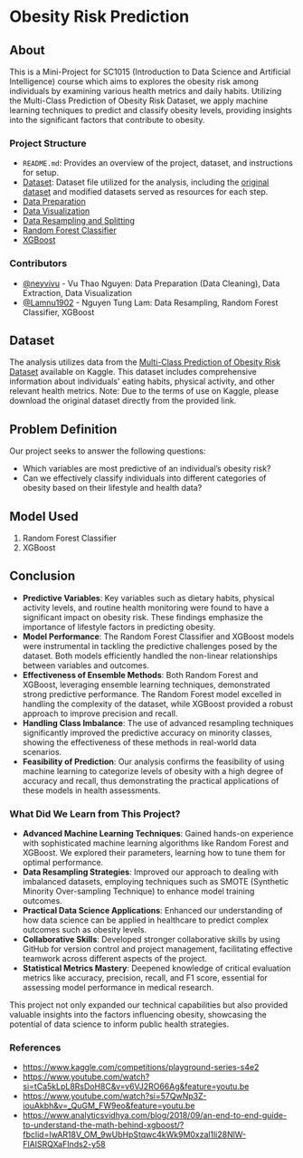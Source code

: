 # Obesity Risk Prediction

## About
This is a Mini-Project for SC1015 (Introduction to Data Science and Artificial Intelligence) course which aims to explores the obesity risk among individuals by examining various health metrics and daily habits. Utilizing the Multi-Class Prediction of Obesity Risk Dataset, we apply machine learning techniques to predict and classify obesity levels, providing insights into the significant factors that contribute to obesity.
### Project Structure
- `README.md`: Provides an overview of the project, dataset, and instructions for setup.
- [Dataset](https://github.com/neyvivu/SC1015PROJ_FDAC_Group6/tree/main/Dataset): Dataset file utilized for the analysis, including the [original dataset](https://github.com/neyvivu/SC1015PROJ_FDAC_Group6/blob/main/Dataset/train.csv) and modified datasets served as resources for each step.
- [Data Preparation](https://github.com/neyvivu/SC1015PROJ_FDAC_Group6/blob/main/Data-Preparation.ipynb) 
- [Data Visualization](https://github.com/neyvivu/SC1015PROJ_FDAC_Group6/blob/main/Data-Visualization.ipynb)
- [Data Resampling and Splitting](https://github.com/neyvivu/SC1015PROJ_FDAC_Group6/blob/main/Data-Resampling-and-Splitting.ipynb)
- [Random Forest Classifier](https://github.com/neyvivu/SC1015PROJ_FDAC_Group6/blob/main/%20Random%20Forest%20Classifier.ipynb)
- [XGBoost](https://github.com/neyvivu/SC1015PROJ_FDAC_Group6/blob/main/XGBoost.ipynb)
### Contributors
- [@neyvivu](https://github.com/neyvivu) - Vu Thao Nguyen: Data Preparation (Data Cleaning), Data Extraction, Data Visualization
- [@Lamnu1902](https://github.com/Lamnu1902) - Nguyen Tung Lam: Data Resampling, Random Forest Classifier, XGBoost
  
## Dataset
The analysis utilizes data from the [Multi-Class Prediction of Obesity Risk Dataset](https://www.kaggle.com/competitions/playground-series-s4e2) available on Kaggle. This dataset includes comprehensive information about individuals' eating habits, physical activity, and other relevant health metrics. Note: Due to the terms of use on Kaggle, please download the original dataset directly from the provided link. 

## Problem Definition
Our project seeks to answer the following questions:
- Which variables are most predictive of an individual’s obesity risk?
- Can we effectively classify individuals into different categories of obesity based on their lifestyle and health data?

## Model Used
1. Random Forest Classifier
2. XGBoost

## Conclusion

- **Predictive Variables**: Key variables such as dietary habits, physical activity levels, and routine health monitoring were found to have a significant impact on obesity risk. These findings emphasize the importance of lifestyle factors in predicting obesity.
- **Model Performance**: The Random Forest Classifier and XGBoost models were instrumental in tackling the predictive challenges posed by the dataset. Both models efficiently handled the non-linear relationships between variables and outcomes.
- **Effectiveness of Ensemble Methods**: Both Random Forest and XGBoost, leveraging ensemble learning techniques, demonstrated strong predictive performance. The Random Forest model excelled in handling the complexity of the dataset, while XGBoost provided a robust approach to improve precision and recall.
- **Handling Class Imbalance**: The use of advanced resampling techniques significantly improved the predictive accuracy on minority classes, showing the effectiveness of these methods in real-world data scenarios.
- **Feasibility of Prediction**: Our analysis confirms the feasibility of using machine learning to categorize levels of obesity with a high degree of accuracy and recall, thus demonstrating the practical applications of these models in health assessments.

### What Did We Learn from This Project?
- **Advanced Machine Learning Techniques**: Gained hands-on experience with sophisticated machine learning algorithms like Random Forest and XGBoost. We explored their parameters, learning how to tune them for optimal performance.
- **Data Resampling Strategies**: Improved our approach to dealing with imbalanced datasets, employing techniques such as SMOTE (Synthetic Minority Over-sampling Technique) to enhance model training outcomes.
- **Practical Data Science Applications**: Enhanced our understanding of how data science can be applied in healthcare to predict complex outcomes such as obesity levels.
- **Collaborative Skills**: Developed stronger collaborative skills by using GitHub for version control and project management, facilitating effective teamwork across different aspects of the project.
- **Statistical Metrics Mastery**: Deepened knowledge of critical evaluation metrics like accuracy, precision, recall, and F1 score, essential for assessing model performance in medical research.

This project not only expanded our technical capabilities but also provided valuable insights into the factors influencing obesity, showcasing the potential of data science to inform public health strategies.

### References
- https://www.kaggle.com/competitions/playground-series-s4e2
- https://www.youtube.com/watch?si=tCa5kLpL8RsDoH8C&v=v6VJ2RO66Ag&feature=youtu.be
- https://www.youtube.com/watch?si=57QwNp3Z-iouAkbh&v=_QuGM_FW9eo&feature=youtu.be
- https://www.analyticsvidhya.com/blog/2018/09/an-end-to-end-guide-to-understand-the-math-behind-xgboost/?fbclid=IwAR18V_OM_9wUbHpStqwc4kWk9M0xzal1li28NlW-FlAISRQXaFInds2-y58

